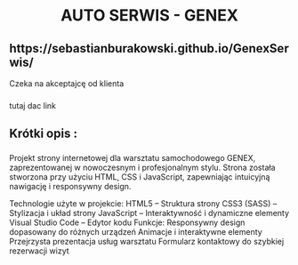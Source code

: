 <h1 align="center">AUTO SERWIS - GENEX</h1>

###

<h2 align="left">https://sebastianburakowski.github.io/GenexSerwis/</h2>
<p>Czeka na akceptajcę od klienta</p>

###

<p align="left">tutaj dac link</p>

###

<h2 align="left">Krótki opis :</h2>

###

<p align="left">
Projekt strony internetowej dla warsztatu samochodowego GENEX, zaprezentowanej w nowoczesnym i profesjonalnym stylu. Strona została stworzona przy użyciu HTML, CSS i JavaScript, zapewniając intuicyjną nawigację i responsywny design.

Technologie użyte w projekcie:
HTML5 – Struktura strony
CSS3 (SASS) – Stylizacja i układ strony
JavaScript – Interaktywność i dynamiczne elementy
Visual Studio Code – Edytor kodu
Funkcje:
Responsywny design dopasowany do różnych urządzeń
Animacje i interaktywne elementy
Przejrzysta prezentacja usług warsztatu
Formularz kontaktowy do szybkiej rezerwacji wizyt
</p>

###
